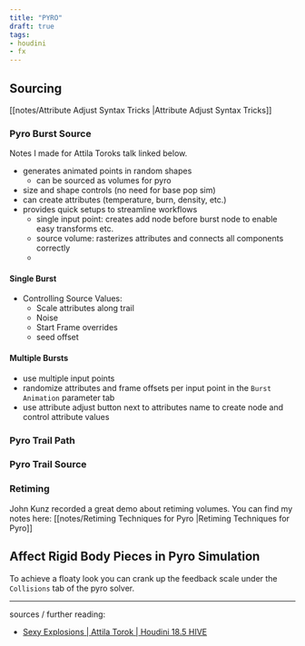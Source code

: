 ```yaml
---
title: "PYRO"
draft: true
tags:
- houdini
- fx
---
```


## Sourcing

[[notes/Attribute Adjust Syntax Tricks |Attribute Adjust Syntax Tricks]]

### Pyro Burst Source
Notes I made for Attila Toroks talk linked below.

- generates animated points in random shapes
	- can be sourced as volumes for pyro
- size and shape controls (no need for base pop sim)
- can create attributes (temperature, burn, density, etc.)
- provides quick setups to streamline workflows
	- single input point: creates add node before burst node to enable easy transforms etc.
	- source volume: rasterizes attributes and connects all components correctly
	- 
#### Single Burst
- Controlling Source Values:
	- Scale attributes along trail
	- Noise
	- Start Frame overrides
	- seed offset
#### Multiple Bursts
- use multiple input points
- randomize attributes and frame offsets per input point in the `Burst Animation` parameter tab
- use attribute adjust button next to attributes name to create node and control attribute values
### Pyro Trail Path
### Pyro Trail Source

### Retiming

John Kunz recorded a great demo about retiming volumes. You can find my notes here: [[notes/Retiming Techniques for Pyro |Retiming Techniques for Pyro]]

## Affect Rigid Body Pieces in Pyro Simulation

To achieve a floaty look you can crank up the feedback scale under the `Collisions` tab of the pyro solver.

---

sources / further reading:
- [Sexy Explosions | Attila Torok | Houdini 18.5 HIVE](https://www.youtube.com/watch?v=Gxfq9DZTuRM)

